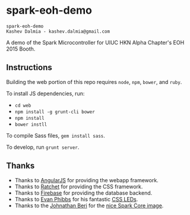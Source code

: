 # spark-eoh-demo

    spark-eoh-demo
    Kashev Dalmia - kashev.dalmia@gmail.com

A demo of the Spark Microcontroller for UIUC HKN Alpha Chapter's EOH 2015 Booth.

## Instructions
Building the web portion of this repo requires `node`, `npm`, `bower`, and `ruby`.

To install JS dependencies, run:

- `cd web`
- `npm install -g grunt-cli bower`
- `npm install`
- `bower instll`

To compile Sass files, `gem install sass`.

To develop, run `grunt server`.

## Thanks
- Thanks to [AngularJS](https://angularjs.org/) for providing the webapp framework.
- Thanks to [Ratchet](http://goratchet.com/) for providing the CSS framework.
- Thanks to [Firebase](https://www.firebase.com/) for providing the database backend.
- Thanks to [Evan Phibbs](http://codepen.io/Ephibbs/) for his fantastic [CSS LEDs](http://codepen.io/Ephibbs/pen/BFgxk).
- Thanks to the [Johnathan Beri](http://google.com/+jonathanberi) for the [nice Spark Core image](https://community.spark.io/t/one-awsome-pinout-diagram-for-spark-core-located/3361/12).
